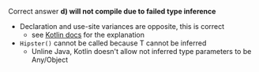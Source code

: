 Correct answer **d) will not compile due to failed type inference**

* Declaration and use-site variances are opposite, this is correct
  * see [Kotlin docs](https://kotlinlang.org/docs/reference/generics.html) for the explanation  
* `Hipster()` cannot be called because T cannot be inferred
  * Unline Java, Kotlin doesn't allow not inferred type parameters to be Any/Object
  